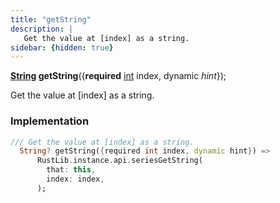 ```yaml
---
title: "getString"
description: |
   Get the value at [index] as a string.
sidebar: {hidden: true}
---
```

<span class="dart-code"><strong>[String] getString</strong>({<span class="nobr"><strong>required</strong> [int] index</span>, <span class="nobr">dynamic <i>hint</i></span>});</span>

 Get the value at [index] as a string.
### Implementation
```dart
/// Get the value at [index] as a string.
  String? getString({required int index, dynamic hint}) =>
      RustLib.instance.api.seriesGetString(
        that: this,
        index: index,
      );
```

[String]: https://api.flutter.dev/flutter/dart-core/String-class.html
[int]: https://api.flutter.dev/flutter/dart-core/int-class.html
